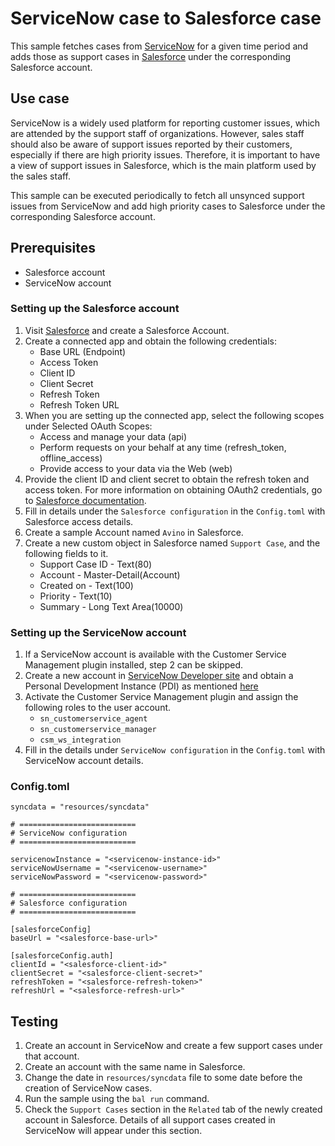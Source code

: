 # ServiceNow case to Salesforce case

This sample fetches cases from [ServiceNow](https://www.servicenow.com/) for a given time period and adds those as support cases in [Salesforce](https://www.salesforce.com/) under the corresponding Salesforce account.

## Use case

ServiceNow is a widely used platform for reporting customer issues, which are attended by the support staff of organizations. However, sales staff should also be aware of support issues reported by their customers, especially if there are high priority issues. Therefore, it is important to have a view of support issues in Salesforce, which is the main platform used by the sales staff.

This sample can be executed periodically to fetch all unsynced support issues from ServiceNow and add high priority cases to Salesforce under the corresponding Salesforce account.

## Prerequisites
* Salesforce account
* ServiceNow account

### Setting up the Salesforce account
1. Visit [Salesforce](https://www.salesforce.com/) and create a Salesforce Account.
2. Create a connected app and obtain the following credentials:
    *   Base URL (Endpoint)
    *   Access Token
    *   Client ID
    *   Client Secret
    *   Refresh Token
    *   Refresh Token URL
3. When you are setting up the connected app, select the following scopes under Selected OAuth Scopes:
    *   Access and manage your data (api)
    *   Perform requests on your behalf at any time (refresh_token, offline_access)
    *   Provide access to your data via the Web (web)
4. Provide the client ID and client secret to obtain the refresh token and access token. For more information on obtaining OAuth2 credentials, go to [Salesforce documentation](https://help.salesforce.com/articleView?id=remoteaccess_authenticate_overview.htm).
5. Fill in details under the `Salesforce configuration` in the `Config.toml` with Salesforce access details.
6. Create a sample Account named `Avino` in Salesforce.
7. Create a new custom object in Salesforce named `Support Case`, and the following fields to it.
    *   Support Case ID - Text(80)
    *   Account - Master-Detail(Account)
    *   Created on - Text(100)
    *   Priority - Text(10)
    *   Summary - Long Text Area(10000)

### Setting up the ServiceNow account
1. If a ServiceNow account is available with the Customer Service Management plugin installed, step 2 can be skipped.
2. Create a new account in [ServiceNow Developer site](https://developer.servicenow.com) and obtain a Personal Development Instance (PDI) as mentioned [here](https://developer.servicenow.com/dev.do#!/learn/learning-plans/tokyo/new_to_servicenow/app_store_learnv2_buildmyfirstapp_tokyo_personal_developer_instances)
3. Activate the Customer Service Management plugin and assign the following roles to the user account.
    *   `sn_customerservice_agent`
    *   `sn_customerservice_manager`
    *   `csm_ws_integration`
4. Fill in the details under `ServiceNow configuration` in the `Config.toml` with ServiceNow account details.

### Config.toml
```
syncdata = "resources/syncdata"

# ==========================
# ServiceNow configuration
# ==========================

servicenowInstance = "<servicenow-instance-id>"
serviceNowUsername = "<servicenow-username>"
serviceNowPassword = "<servicenow-password>"

# ==========================
# Salesforce configuration
# ==========================

[salesforceConfig]
baseUrl = "<salesforce-base-url>"

[salesforceConfig.auth]
clientId = "<salesforce-client-id>"
clientSecret = "<salesforce-client-secret>"
refreshToken = "<salesforce-refresh-token>"
refreshUrl = "<salesforce-refresh-url>"
```

## Testing

1. Create an account in ServiceNow and create a few support cases under that account.
2. Create an account with the same name in Salesforce.
3. Change the date in `resources/syncdata` file to some date before the creation of ServiceNow cases.
4. Run the sample using the `bal run` command.
5. Check the `Support Cases` section in the `Related` tab of the newly created account in Salesforce. Details of all support cases created in ServiceNow will appear under this section. 
